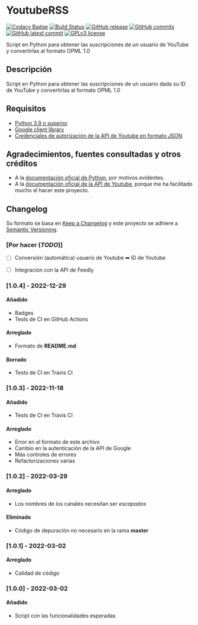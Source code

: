 # YoutubeRSS
[![Codacy Badge](https://app.codacy.com/project/badge/Grade/a5b0c10762c14877a1926981b9dd64bf)](https://www.codacy.com/gh/Veltys/YoutubeRSS/dashboard?utm_source=github.com&amp;utm_medium=referral&amp;utm_content=Veltys/YoutubeRSS&amp;utm_campaign=Badge_Grade)
[![Build Status](https://github.com/Veltys/YoutubeRSS/actions/workflows/tester.yml/badge.svg?branch=testing)](https://github.com/Veltys/YoutubeRSS/actions)
[![GitHub release](https://img.shields.io/github/release/Veltys/YoutubeRSS.svg)](https://GitHub.com/Veltys/YoutubeRSS/releases/)
[![GitHub commits](https://badgen.net/github/commits/Veltys/YoutubeRSS)](https://GitHub.com/Veltys/YoutubeRSS/commit/)
[![GitHub latest commit](https://badgen.net/github/last-commit/Veltys/YoutubeRSS)](https://GitHub.com/Veltys/YoutubeRSS/commit/)
[![GPLv3 license](https://img.shields.io/badge/License-GPLv3-blue.svg)](https://github.com/Veltys/YoutubeRSS/blob/master/LICENSE)

Script en Python para obtener las suscripciones de un usuario de YouTube y convertirlas al formato OPML 1.0


## Descripción
Script en Python para obtener las suscripciones de un usuario dada su ID de YouTube y convertirlas al formato OPML 1.0


## Requisitos
- [Python 3.9 o superior](https://www.python.org/downloads/)
- [Google client library](https://developers.google.com/docs/api/quickstart/python#step_1_install_the_google_client_library)
- [Credenciales de autorización de la API de Youtube en formato JSON](https://developers.google.com/youtube/registering_an_application)


## Agradecimientos, fuentes consultadas y otros créditos
* A la [documentación oficial de Python](https://docs.python.org/3/), por motivos evidentes.
* A la [documentación oficial de la API de Youtube](https://developers.google.com/youtube/v3), porque me ha facilitado mucho el hacer este proyecto.


## Changelog
Su formato se basa en [Keep a Changelog](https://keepachangelog.com/en/1.0.0/) y este proyecto se adhiere a [Semantic Versioning](https://semver.org/spec/v2.0.0.html).


### [Por hacer (*TODO*)]
- [ ] Conversión (automática) usuario de Youtube ➡ ID de Youtube
- [ ] Integración con la API de Feedly


### [1.0.4] - 2022-12-29
#### Añadido
- Badges
- Tests de CI en GitHub Actions

#### Arreglado
- Formato de **README.md**

#### Borrado
- Tests de CI en Travis CI

### [1.0.3] - 2022-11-18
#### Añadido
- Tests de CI en Travis CI

#### Arreglado
- Error en el formato de este archivo
- Cambio en la autenticación de la API de Google
- Más controles de errores
- Refactorizaciones varias

### [1.0.2] - 2022-03-29
#### Arreglado
- Los nombres de los canales necesitan ser *escapados*

#### Eliminado
- Código de depuración no necesario en la rama **master**

### [1.0.1] - 2022-03-02
#### Arreglado
- Calidad de código

### [1.0.0] - 2022-03-02
#### Añadido
- Script con las funcionalidades esperadas